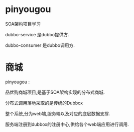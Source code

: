 # pinyougou
SOA架构项目学习


dubbo-service 是dubbo提供方.

dubbo-consumer 是dubbo调用方.


# 商城
pinyougou :

品优购商城项目,是基于SOA架构实现的分布式商城.

分布式调用落地采取的是传统的Dubbox

整个系统,分为web端,服务端以及对应的底层数据支撑.

服务端注册到dubbox的注册中心,供给各个web端应用进行调用.

